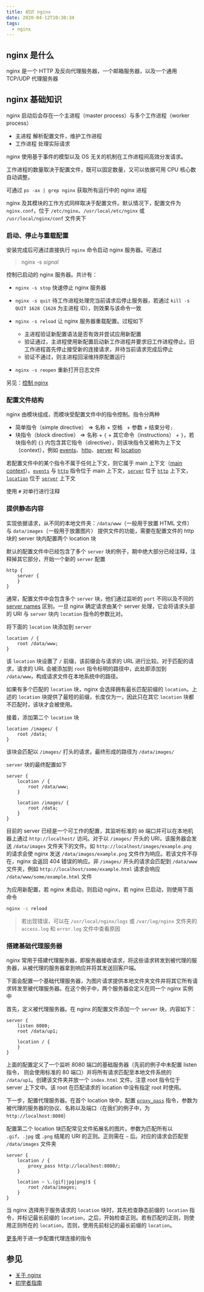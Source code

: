 ```yaml
---
title: 初识 nginx
date: 2020-04-12T10:38:34
tags:
  - nginx
---
```


## nginx 是什么

nginx 是一个 HTTP 及反向代理服务器，一个邮箱服务器，以及一个通用 TCP/UDP 代理服务器

## nginx 基础知识

nginx 启动后会存在一个主进程（master process）与多个工作进程（worker process）

- 主进程 解析配置文件，维护工作进程
- 工作进程 处理实际请求

nginx 使用基于事件的模型以及 OS 无关的机制在工作进程间高效分发请求。

工作进程的数量取决于配置文件，既可以固定数量，又可以依据可用 CPU 核心数自动调整。

可通过 `ps -ax | grep nginx` 获取所有运行中的 nginx 进程

nginx 及其模块的工作方式同样取决于配置文件。默认情况下，配置文件为 `nginx.conf`，位于 `/etc/nginx`、`/usr/local/etc/nginx` 或 `/usr/local/nginx/conf` 文件夹下

### 启动、停止与重载配置

安装完成后可通过直接执行 `nginx` 命令启动 nginx 服务器。可通过 

> nginx -s *signal*

控制已启动的 nginx 服务器。共计有：

- `nginx -s stop`
  快速停止 nginx 服务器

- `nginx -s quit`
  待工作进程处理完当前请求后停止服务器，若通过 `kill -s QUIT 1628`（`1628` 为主进程 ID），则效果与该命令一致

- `nginx -s reload`
  让 nginx 服务器重载配置。过程如下
  - 主进程验证新配置语法是否有效并尝试应用新配置
  - 验证通过，主进程使用新配置启动新工作进程并要求旧工作进程停止。旧工作进程首先停止接受新的连接请求，并待当前请求完成后停止
  - 验证不通过，则主进程回滚维持原配置运行

- `nginx -s reopen`
  重新打开日志文件

另见：[控制 nginx](http://nginx.org/en/docs/control.html)

### 配置文件结构

nginx 由模块组成，而模块受配置文件中的指令控制。指令分两种

- 简单指令（simple directive） => 名称 + 空格` ` + 参数 + 结束分号`;`
- 块指令（block directive） => 名称 + `{` + 其它命令（instructions） + `}`，若块指令的 `{}` 内包含其它指令（directive），则该块指令又被称为上下文（context），例如 [events](http://nginx.org/en/docs/ngx_core_module.html#events)、[http](http://nginx.org/en/docs/http/ngx_http_core_module.html#http)、[server](http://nginx.org/en/docs/http/ngx_http_core_module.html#server) 和 [location](http://nginx.org/en/docs/http/ngx_http_core_module.html#location)

若配置文件中的某个指令不属于任何上下文，则它属于 main 上下文（[main context](http://nginx.org/en/docs/ngx_core_module.html)）。[`events`](http://nginx.org/en/docs/ngx_core_module.html#events) 与 [`http`](http://nginx.org/en/docs/http/ngx_http_core_module.html#http) 指令位于 main 上下文，[`server`](http://nginx.org/en/docs/http/ngx_http_core_module.html#server) 位于 [`http`](http://nginx.org/en/docs/http/ngx_http_core_module.html#http) 上下文，[`location`](http://nginx.org/en/docs/http/ngx_http_core_module.html#location) 位于 [`server`](http://nginx.org/en/docs/http/ngx_http_core_module.html#server) 上下文

使用 `#` 对单行进行注释

### 提供静态内容

实现依据请求，从不同的本地文件夹：`/data/www`（一般用于放置 HTML 文件） 与 `data/images`（一般用于放置图片） 提供文件的功能，需要在配置文件的 http 块的 server 块内配置两个 location 块

默认的配置文件中已经包含了多个 `server` 块的例子，期中绝大部分已经注释，注释掉其它部分，开始一个新的 `server` 配置

```nginx
http {
    server {
    }
}
```

通常，配置文件中会包含多个 `server` 块，他们通过监听的 `port` 不同以及不同的 [server names](http://nginx.org/en/docs/beginners_guide.html) 区别。一旦 nginx 确定请求由某个 server 处理，它会将请求头部的 URI 与 `server` 块内 `location` 指令的参数比对。

将下面的 `location` 块添加到 `server`

```nginx
location / {
    root /data/www;
}
```

该 `location` 块设置了 `/` 前缀，该前缀会与请求的 URL 进行比较。对于匹配的请求，请求的 URL 会被添加到 `root` 指令标明的路径中，此处即添加到 `/data/www`，构成请求文件在本地系统中的路径。

如果有多个匹配的 `location` 块，nginx 会选择拥有最长匹配前缀的 `location`。上述的 `location` 块提供了最短的前缀，长度仅为一，因此只在其它 `location` 块都不匹配时，该块才会被使用。

接着，添加第二个 `location` 块

```nginx
location /images/ {
    root /data;
}
```

该块会匹配以 `/images/` 打头的请求，最终形成的路径为 `/data/images/`

`server` 块的最终配置如下

```nginx
server {
    location / {
        root /data/www;
    }

    location /images/ {
        root /data;
    }
}
```

目前的 server 已经是一个可工作的配置，其监听标准的 `80` 端口并可以在本地机器上通过 `http://localhost/` 访问。对于以 `/images/` 开头的 URI，该服务器会发送 `/data/images` 文件夹下的文件。如 `http://localhost/images/example.png` 的请求会使 nginx 发送 `/data/images/example.png` 文件作为响应。若该文件不存在，nginx 会返回 404 错误的响应。非 `/images/` 开头的请求会匹配到 `/data/www` 文件夹，例如 `http://localhost/some/example.html` 请求会响应 `/data/www/some/example.html` 文件

为应用新配置，若 nginx 未启动，则启动 nginx，若 nginx 已启动，则使用下面命令

```sh
nginx -s reload
```

> 若出现错误，可以在 `/usr/local/nginx/logs` 或 `/var/log/nginx` 文件夹的 `access.log` 和 `error.log` 文件中查看原因

### 搭建基础代理服务器

nginx 常用于搭建代理服务器，即服务器接收请求，将这些请求转发到被代理的服务器，从被代理的服务器拿到响应并将其发送回客户端。

下面会配置一个基础代理服务器，为图片请求提供本地文件夹文件并将其它所有请求转发至被代理服务器。在这个例子中，两个服务器会定义在同一个 nginx 实例中

首先，定义被代理服务器。在 nginx 的配置文件添加一个 `server` 块，内容如下：

```nginx
server {
    listen 8080;
    root /data/up1;

    location / {
    }
}
```

上面的配置定义了一个监听 8080 端口的基础服务器（先前的例子中未配置 listen 指令， 则会使用标准的 80 端口）并将所有请求匹配至本地文件系统的 `/data/up1`。创建该文件夹并放一个 `index.html` 文件。注意 root 指令位于 server 上下文中。该 root 在匹配请求的 location 中没有指定 root 时使用。

下一步，配置代理服务器。在首个 location 块中，配置 [`proxy_pass`](http://nginx.org/en/docs/http/ngx_http_proxy_module.html#proxy_pass) 指令，参数为被代理的服务器的协议、名称以及端口（在我们的例子中，为 `http://localhost:8080`）

配置第二个 location 块匹配常见文件拓展名的图片。参数为匹配所有以 `.gif`、`.jpg` 或 `.png` 结尾的 URI 的正则。正则需在 `~` 后。对应的请求会匹配至 `/data/images` 文件夹

```nginx
server {
    location / {
        proxy_pass http://localhost:8080/;
    }

    location ~ \.(gif|jpg|png)$ {
        root /data/images;
    }
}
```

当 nginx 选择用于服务请求的 `location` 块时，其先检查静态前缀的 `location` 指令，并标记最长前缀的 `location`，之后，开始检查正则。若有匹配的正则，则使用正则所在的 `location`，否则，使用先前标记的最长前缀的 `location`。

[更多](http://nginx.org/en/docs/http/ngx_http_proxy_module.html)用于进一步配置代理连接的指令

## 参见

- [关于 nginx](http://nginx.org/en/)
- [初学者指南](http://nginx.org/en/docs/beginners_guide.html)